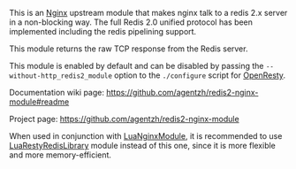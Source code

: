 <!---
    @title         Redis2 Nginx Module
    @creator       Yichun Zhang
    @created       2011-06-21 08:47 GMT
    @modifier      YichunZhang
    @modified      2013-10-17 23:36 GMT
    @changes       12
--->

This is an [Nginx](nginx/) upstream module that makes nginx talk to a redis 2.x server in a non-blocking way. The full Redis 2.0 unified protocol has been implemented including the redis pipelining support.

This module returns the raw TCP response from the Redis server.

This module is enabled by default and can be disabled by passing the `--without-http_redis2_module` option to the `./configure` script for [OpenResty](openresty/).

Documentation wiki page: https://github.com/agentzh/redis2-nginx-module#readme

Project page: https://github.com/agentzh/redis2-nginx-module

When used in conjunction with [LuaNginxModule](lua-nginx-module/), it is recommended to use [LuaRestyRedisLibrary](lua-resty-redis-library/) module instead of this one, since it is more flexible and more memory-efficient.

